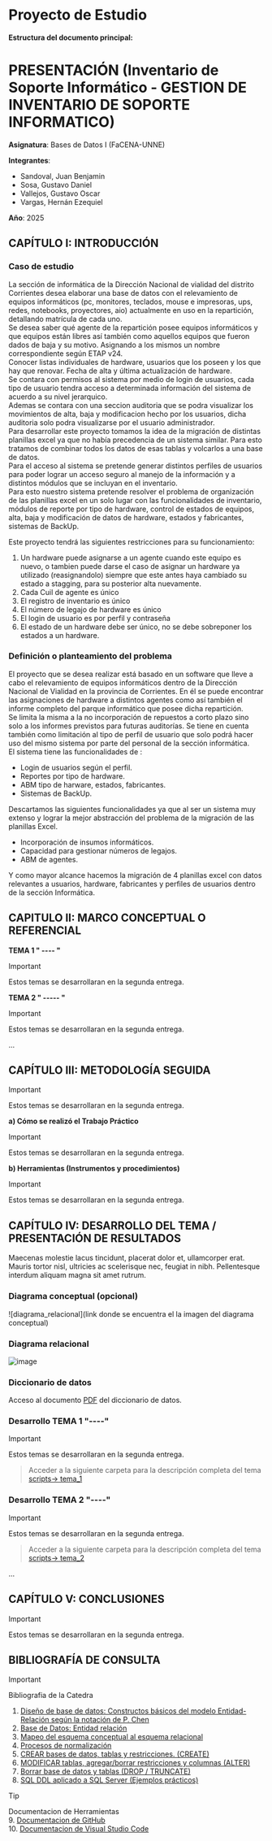 # Proyecto de Estudio
    
**Estructura del documento principal:**

# PRESENTACIÓN (Inventario de Soporte Informático - GESTION DE INVENTARIO DE SOPORTE INFORMATICO)

**Asignatura**: Bases de Datos I (FaCENA-UNNE)

**Integrantes**:
- Sandoval, Juan Benjamin
- Sosa, Gustavo Daniel
- Vallejos, Gustavo Oscar
- Vargas, Hernán Ezequiel

**Año**: 2025

## CAPÍTULO I: INTRODUCCIÓN

### Caso de estudio

La sección de informática de la Dirección Nacional de vialidad del distrito Corrientes desea elaborar una base de datos con el relevamiento
de equipos informáticos (pc, monitores, teclados, mouse e impresoras, ups, redes, notebooks, proyectores, aio) actualmente en uso en la
repartición, detallando matrícula de cada uno.  
Se desea saber qué agente de la repartición posee equipos informáticos y que equipos están libres así también como aquellos equipos que
fueron dados de baja y su motivo. Asignando a los mismos un nombre correspondiente según ETAP v24.  
Conocer listas individuales de hardware, usuarios que los poseen y los que hay que renovar. Fecha de alta y última actualización de
hardware.  
Se contara con permisos al sistema por medio de login de usuarios, cada tipo de usuario tendra acceso a determinada información del
sistema de acuerdo a su nivel jerarquico.  
Ademas se contara con una seccion auditoria que se podra visualizar los movimientos de alta, baja y modificacion hecho por los usuarios,
dicha auditoria solo podra visualizarse por el usuario administrador.  
Para desarrollar este proyecto tomamos la idea de la migración de distintas planillas excel ya que no había precedencia de un sistema
similar. Para esto tratamos de combinar todos los datos de esas tablas y volcarlos a una base de datos.  
Para el acceso al sistema se pretende generar distintos perfiles de usuarios para poder lograr un acceso seguro al manejo de la
información y a distintos módulos que se incluyan en el inventario.  
Para esto nuestro sistema pretende resolver el problema de organización de las planillas excel en un solo lugar con las funcionalidades de
inventario, módulos de reporte por tipo de hardware, control de estados de equipos, alta, baja y modificación de datos de hardware,
estados y fabricantes, sistemas de BackUp.  

Este proyecto tendrá las siguientes restricciones para su funcionamiento:
1. Un hardware puede asignarse a un agente cuando este equipo es nuevo, o tambien puede darse el caso de asignar un hardware ya
utilizado (reasignandolo) siempre que este antes haya cambiado su estado a stagging, para su posterior alta nuevamente.
2. Cada Cuil de agente es único
3. El registro de inventario es único
4. El número de legajo de hardware es único
5. El login de usuario es por perfil y contraseña
6. El estado de un hardware debe ser único, no se debe sobreponer los estados a un hardware.  

### Definición o planteamiento del problema

El proyecto que se desea realizar está basado en un software que lleve a cabo el relevamiento de equipos informáticos dentro de la
Dirección Nacional de Vialidad en la provincia de Corrientes. En él se puede encontrar las asignaciones de hardware a distintos agentes
como así también el informe completo del parque informático que posee dicha repartición.  
Se limita la misma a la no incorporación de repuestos a corto plazo sino solo a los informes previstos para futuras auditorías. Se tiene en
cuenta también como limitación al tipo de perfil de usuario que solo podrá hacer uso del mismo sistema por parte del personal de la sección
informática.  
El sistema tiene las funcionalidades de :
- Login de usuarios según el perfil.
- Reportes por tipo de hardware.
- ABM tipo de harware, estados, fabricantes.
- Sistemas de BackUp.

Descartamos las siguientes funcionalidades ya que al ser un sistema muy extenso y lograr la mejor abstracción del problema de la
migración de las planillas Excel.
- Incorporación de insumos informáticos.
- Capacidad para gestionar números de legajos.
- ABM de agentes.

Y como mayor alcance hacemos la migración de 4 planillas excel con datos relevantes a usuarios, hardware, fabricantes y perfiles de
usuarios dentro de la sección Informática.

## CAPITULO II: MARCO CONCEPTUAL O REFERENCIAL

**TEMA 1 " ---- "** 
> [!IMPORTANT]  
> Estos temas se desarrollaran en la segunda entrega.


**TEMA 2 " ----- "** 
> [!IMPORTANT]  
> Estos temas se desarrollaran en la segunda entrega.

...

## CAPÍTULO III: METODOLOGÍA SEGUIDA 

> [!IMPORTANT]  
> Estos temas se desarrollaran en la segunda entrega.

 **a) Cómo se realizó el Trabajo Práctico**
> [!IMPORTANT]  
> Estos temas se desarrollaran en la segunda entrega.

 **b) Herramientas (Instrumentos y procedimientos)**
> [!IMPORTANT]  
> Estos temas se desarrollaran en la segunda entrega.


## CAPÍTULO IV: DESARROLLO DEL TEMA / PRESENTACIÓN DE RESULTADOS 

Maecenas molestie lacus tincidunt, placerat dolor et, ullamcorper erat. Mauris tortor nisl, ultricies ac scelerisque nec, feugiat in nibh. Pellentesque interdum aliquam magna sit amet rutrum. 



### Diagrama conceptual (opcional)
![diagrama_relacional](link donde se encuentra el la imagen del diagrama conceptual)

### Diagrama relacional

![image][logo]

[logo]: https://github.com/SJBenja/BDI_grupo01/blob/main/doc/image_relacional.png/?raw=true "Diseño Relacional"

### Diccionario de datos

Acceso al documento [PDF](doc/diccionario_datos.txt) del diccionario de datos.


### Desarrollo TEMA 1 "----"

> [!IMPORTANT]  
> Estos temas se desarrollaran en la segunda entrega.

> Acceder a la siguiente carpeta para la descripción completa del tema [scripts-> tema_1](script/tema01_nombre_tema)

### Desarrollo TEMA 2 "----"

> [!IMPORTANT]  
> Estos temas se desarrollaran en la segunda entrega.

> Acceder a la siguiente carpeta para la descripción completa del tema [scripts-> tema_2](script/tema02_nombre_tema)

... 


## CAPÍTULO V: CONCLUSIONES

> [!IMPORTANT]  
> Estos temas se desarrollaran en la segunda entrega.



## BIBLIOGRAFÍA DE CONSULTA
> [!IMPORTANT]  
> Bibliografia de la Catedra  
> 1. [Diseño de base de datos: Constructos básicos del modelo Entidad-Relación según la notación de P. Chen](https://elibro.net/es/ereader/unne/70030?page=86)
> 2. [Base de Datos: Entidad relación](https://elibro.net/es/ereader/unne/121283?page=52)
> 3. [Mapeo del esquema conceptual al esquema relacional](https://elibro.net/es/ereader/unne/121283?page=78)
> 4. [Procesos de normalización](https://elibro.net/es/ereader/unne/121283?page=87)
> 5. [CREAR bases de datos, tablas y restricciones. (CREATE)](https://elibro.net/es/ereader/unne/280623?page=52)
> 6. [MODIFICAR tablas, agregar/borrar restricciones y columnas (ALTER)](https://elibro.net/es/ereader/unne/280623?page=71)  
> 7. [Borrar base de datos y tablas (DROP / TRUNCATE)](https://elibro.net/es/ereader/unne/280623?page=77)
> 8. [SQL DDL aplicado a SQL Server (Ejemplos prácticos)](https://elibro.net/es/ereader/unne/70511?page=116)  

> [!TIP]  
> Documentacion de Herramientas  
> 9. [Documentacion de GitHub](https://docs.github.com/es/get-started/writing-on-github/getting-started-with-writing-and-formatting-on-github/basic-writing-and-formatting-syntax)  
> 10. [Documentacion de Visual Studio Code](https://code.visualstudio.com/docs/getstarted/settings)

